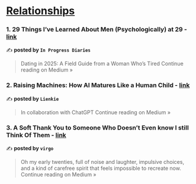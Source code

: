 
<h1><a href=https://medium.com/tag/relationships/recommended target="_blank" rel="noopener noreferrer">Relationships</a></h1>
<h3>1. 29 Things I’ve Learned About Men (Psychologically) at 29 - <a href="https://medium.com/@anastasiapalmr/29-things-ive-learned-about-men-psychologically-at-29-d0cec825c8cb?source=rss------relationships-5" target="_blank" rel="noopener noreferrer">link</a></h3>

✍️ **posted by `In Progress Diaries`**

<blockquote>Dating in 2025: A Field Guide from a Woman Who’s Tired
Continue reading on Medium »</blockquote>

<h3>2. Raising Machines: How AI Matures Like a Human Child - <a href="https://medium.com/@ktebbett11/raising-machines-how-ai-matures-like-a-human-child-562fe83cb443?source=rss------relationships-5" target="_blank" rel="noopener noreferrer">link</a></h3>

✍️ **posted by `Lienkie`**

<blockquote>In collaboration with ChatGPT
Continue reading on Medium »</blockquote>

<h3>3. A Soft Thank You to Someone Who Doesn’t Even know I still Think Of Them - <a href="https://medium.com/@raghadiioo/a-soft-thank-you-to-someone-who-doesnt-even-know-i-still-think-of-them-30e4d38537c3?source=rss------relationships-5" target="_blank" rel="noopener noreferrer">link</a></h3>

✍️ **posted by `virgo`**

<blockquote>Oh my early twenties, full of noise and laughter, impulsive choices, and a kind of carefree spirit that feels impossible to recreate now.
Continue reading on Medium »</blockquote>

